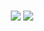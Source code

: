 #
<p align="center">  
   <img src="https://github-readme-stats.vercel.app/api?username=SongMinGyu0506&show_icons=true&theme=dark">  
   <img src="https://github-readme-stats.vercel.app/api/top-langs/?username=SongMinGyu0506&layout=compact&theme=dark">  
</p>
